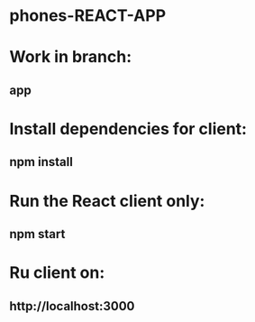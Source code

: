 # phones-REACT-APP

# Work in branch:
## app

# Install dependencies for client:
## npm install
 
 # Run the React client only:
## npm start
 
 # Ru client on:
 ## http://localhost:3000
